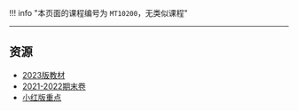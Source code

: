 !!! info "本页面的课程编号为 `MT10200`，无类似课程"

---

## 资源  
- [2023版教材](https://api.ecylt.top/v1/lanzou_link?url=https://cqu-openlib.lanzout.com/igpn21wkjlmb&type=down)  
- [2021-2022期末卷](https://api.ecylt.top/v1/lanzou_link?url=https://cqu-openlib.lanzout.com/i4JGr1z63gob&type=down)
- [小红版重点](https://api.ecylt.top/v1/lanzou_link?url=https://cqu-openlib.lanzout.com/iWHhj1z63gre&type=down)